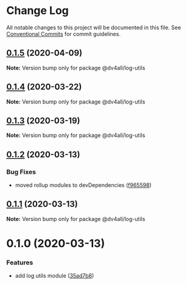 # Change Log

All notable changes to this project will be documented in this file.
See [Conventional Commits](https://conventionalcommits.org) for commit guidelines.

## [0.1.5](https://github.com/dmijatovic/dv4all-wcp-lerna/compare/@dv4all/log-utils@0.1.4...@dv4all/log-utils@0.1.5) (2020-04-09)

**Note:** Version bump only for package @dv4all/log-utils





## [0.1.4](https://github.com/dmijatovic/dv4all-wcp-lerna/compare/@dv4all/log-utils@0.1.3...@dv4all/log-utils@0.1.4) (2020-03-22)

**Note:** Version bump only for package @dv4all/log-utils





## [0.1.3](https://github.com/dmijatovic/dv4all-wcp/compare/@dv4all/log-utils@0.1.2...@dv4all/log-utils@0.1.3) (2020-03-19)

**Note:** Version bump only for package @dv4all/log-utils

## [0.1.2](https://github.com/dmijatovic/dv4all-wcp/compare/@dv4all/log-utils@0.1.1...@dv4all/log-utils@0.1.2) (2020-03-13)

### Bug Fixes

- moved rollup modules to devDependencies ([f965598](https://github.com/dmijatovic/dv4all-wcp/commit/f965598c3c3587b393dfb57b6e05e2b8326a77d5))

## [0.1.1](https://github.com/dmijatovic/dv4all-wcp/compare/@dv4all/log-utils@0.1.0...@dv4all/log-utils@0.1.1) (2020-03-13)

**Note:** Version bump only for package @dv4all/log-utils

# 0.1.0 (2020-03-13)

### Features

- add log utils module ([35ad7b8](https://github.com/dmijatovic/dv4all-wcp/commit/35ad7b82c61c66967dbc1aae300dd5ca816b0c32))
